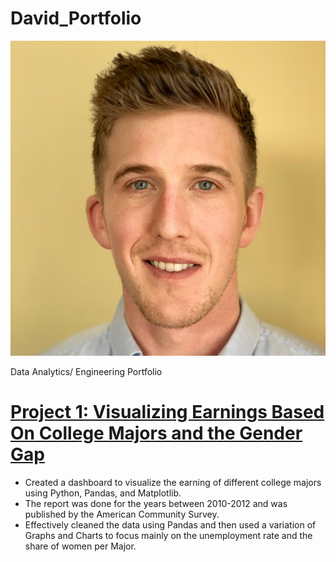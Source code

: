 # David_Portfolio

![](https://github.com/drushton2020/David_Portfolio/blob/main/images/72578.jpeg)

Data Analytics/ Engineering Portfolio

# [Project 1: Visualizing Earnings Based On College Majors and the Gender Gap](https://github.com/drushton2020/Visualizing-Earnings-Based-On-College-Majors)
* Created a dashboard to visualize the earning of different college majors using Python, Pandas, and Matplotlib.
* The report was done for the years between 2010-2012 and was published by the American Community Survey. 
* Effectively cleaned the data using Pandas and then used a variation of Graphs and Charts to focus mainly on the unemployment rate and the share of women per Major.
